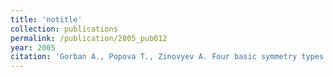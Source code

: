 ```yaml
---
title: 'notitle'
collection: publications
permalink: /publication/2005_pub012
year: 2005
citation: 'Gorban A., Popova T., Zinovyev A. Four basic symmetry types in the universal 7-cluster structure of microbial genomic sequences. 2005. <i>In Silico Biology</i> <b>5</b>, 0025 '
---
```

